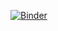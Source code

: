 [![Binder](https://mybinder.org/badge_logo.svg)](https://mybinder.org/v2/gh/c-0-j-0-c/python_and_sql_binder/test)
